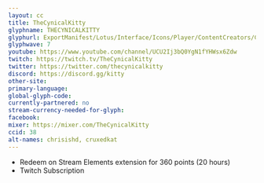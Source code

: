 ```yaml
---
layout: cc
title: TheCynicalKitty
glyphname: THECYNICALKITTY
glyphurl: ExportManifest/Lotus/Interface/Icons/Player/ContentCreators/ChrisIsHD.png
glyphwave: 7
youtube: https://www.youtube.com/channel/UCU2Ij3bQ0YgN1fYHWsx6Zdw
twitch: https://twitch.tv/TheCynicalKitty
twitter: https://twitter.com/thecynicalkitty
discord: https://discord.gg/kitty
other-site:
primary-language:
global-glyph-code:
currently-partnered: no
stream-currency-needed-for-glyph:
facebook:
mixer: https://mixer.com/TheCynicalKitty
ccid: 38
alt-names: chrisishd, cruxedkat
---
```

* Redeem on Stream Elements extension for 360 points (20 hours)
* Twitch Subscription
